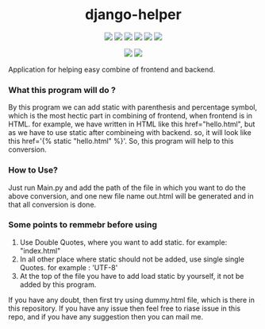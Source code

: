<h1 align="center">django-helper</h1>
<div align="center">
  
<a href="https://github.com/Jimmy5467/django-helper/stargazers"><img src="https://img.shields.io/github/stars/Jimmy5467/django-helper?style=flat-square"/></a> 
<a href="https://github.com/Jimmy5467/django-helper/network/members"><img src="https://img.shields.io/github/forks/Jimmy5467/django-helper?style=flat-square"/></a> 
<a href="https://github.com/Jimmy5467/django-helper/pullss"><img src="https://img.shields.io/github/issues-pr/Jimmy5467/django-helper?&style=flat-square"/></a> 
<a href="https://github.com/Jimmy5467/django-helper/issues"><img src="https://img.shields.io/github/issues/Jimmy5467/django-helper?style=flat-square"/></a> 
<a href="https://github.com/Jimmy5467/django-helper/graphs/contributors"><img src="https://img.shields.io/github/contributors/Jimmy5467/django-helper?&style=flat-square&color=orange"/></a> 
<a href="https://github.com/Jimmy5467/django-helper/blob/master/LICENSE"><img src="https://img.shields.io/github/license/Jimmy5467/django-helper?&style=flat-square&color=1abc9c"/></a> 
<br>
  
![](https://img.shields.io/badge/Star-If_Liked-%23FF0000.svg?&style=flat-square&logoColor=white&color=white)
![](https://img.shields.io/badge/Fork-If_you_found_interesting-%23FF0000.svg?&style=flat-square&logoColor=white&color=white)<br>
</div>  

Application for helping easy combine of frontend and backend.

### What this program will do ?
By this program we can add static with parenthesis and percentage symbol, which is the most hectic part in combining of frontend, when frontend is in HTML. for example, we have written in HTML like this href="hello.html", but as we have to use static after combineing with backend. so, it will look like this href='{% static "hello.html" %}'. So,  this program will help to this conversion. 


### How to Use?
Just run Main.py and add the path of the file in which you want to do the above conversion, and one new file name out.html will be generated and in that all conversion is done.

### Some points to remmebr before using
1. Use Double Quotes, where you want to add static. for example: "index.html"
2. In all other place where static should not be added, use single single  Quotes. for example : 'UTF-8'
3. At the top of the file you have to add load static by yourself, it not be added by this program.

If you have any doubt, then first try using dummy.html file, which is there in this repository. If you have any issue then feel free to riase issue in this repo, and if you have any suggestion then you can mail me.
